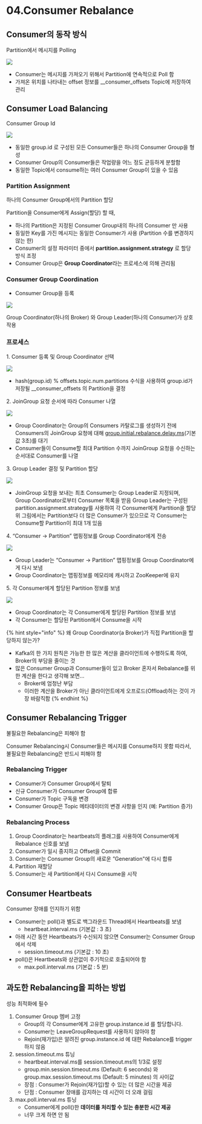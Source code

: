 # 04.Consumer Rebalance

## Consumer의 동작 방식

Partition에서 메시지를 Polling

![](<../../../../.gitbook/assets/image (26) (1) (1) (1).png>)

* Consumer는 메시지를 가져오기 위해서 Partition에 연속적으로 Poll 함
* 가져온 위치를 나타내는 offset 정보를 \_\_consumer\_offsets Topic에 저장하여 관리

## Consumer Load Balancing

Consumer Group Id

![](<../../../../.gitbook/assets/image (11) (1) (1).png>)

* 동일한 group.id 로 구성된 모든 Consumer들은 하나의 Consumer Group을 형성
* Consumer Group의 Consumer들은 작업량을 어느 정도 균등하게 분할함
* 동일한 Topic에서 consume하는 여러 Consumer Group이 있을 수 있음

### Partition Assignment

하나의 Consumer Group에서의 Partition 할당

Partition을 Consumer에게 Assign(할당) 할 때,

* 하나의 Partition은 지정된 Consumer Group내의 하나의 Consumer 만 사용
* 동일한 Key를 가진 메시지는 동일한 Consumer가 사용 (Partition 수를 변경하지 않는 한)
* Consumer의 설정 파라미터 중에서 **partition.assignment.strategy** 로 할당 방식 조정
* Consumer Group은 **Group Coordinator**라는 프로세스에 의해 관리됨

### Consumer Group Coordination

* Consumer Group을 등록

![](<../../../../.gitbook/assets/image (9) (1).png>)

Group Coordinator(하나의 Broker) 와 Group Leader(하나의 Consumer)가 상호작용

### 프로세스

1\. Consumer 등록 및 Group Coordinator 선택

![](<../../../../.gitbook/assets/image (28) (1) (1).png>)

* hash(group.id) % offsets.topic.num.partitions 수식을 사용하여 group.id가 저장될 \_\_consumer\_offsets 의 Partition을 결정

2\. JoinGroup 요청 순서에 따라 Consumer 나열

![](<../../../../.gitbook/assets/image (29) (1) (1) (1).png>)

* Group Coordinator는 Group의 Consumers 카탈로그를 생성하기 전에 Consumers의 JoinGroup 요청에 대해 [group.initial.rebalance.delay.ms](http://group.initial.rebalance.delay.ms)(기본값 3초)를 대기
* Consumer들이 Consume할 최대 Partition 수까지 JoinGroup 요청을 수신하는 순서대로 Consumer를 나열

3\. Group Leader 결정 및 Partition 할당

![](<../../../../.gitbook/assets/image (36) (1).png>)

* JoinGroup 요청을 보내는 최초 Consumer는 Group Leader로 지정되며, Group Coordinator로부터 Consumer 목록을 받음 Group Leader는 구성된 partition.assignment.strategy를 사용하여 각 Consumer에게 Partition을 할당 위 그림에서는 Partition보다 더 많은 Consumer가 있으므로 각 Consumer는 Consume할 Partition이 최대 1개 있음

4\. “Consumer → Partition” 맵핑정보를 Group Coordinator에게 전송

![](<../../../../.gitbook/assets/image (20) (1) (1) (1) (1) (1).png>)

* Group Leader는 “Consumer → Partition” 맵핑정보를 Group Coordinator에게 다시 보냄
* Group Coordinator는 맵핑정보를 메모리에 캐시하고 ZooKeeper에 유지

5\. 각 Consumer에게 할당된 Partition 정보를 보냄

![](<../../../../.gitbook/assets/image (19) (1) (1).png>)

* Group Coordinator는 각 Consumer에게 할당된 Partition 정보를 보냄
* 각 Consumer는 할당된 Partition에서 Consume을 시작

{% hint style="info" %}
왜 Group Coordinator(a Broker)가 직접 Partition을 할당하지 않는가?

* Kafka의 한 가지 원칙은 가능한 한 많은 계산을 클라이언트에 수행하도록 하여, Broker의 부담을 줄이는 것
* 많은 Consumer Group과 Consumer들이 있고 Broker 혼자서 Rebalance를 위한 계산을 한다고 생각해 보면...
  * Broker에 엄청난 부담
  * 이러한 계산을 Broker가 아닌 클라이언트에게 오프로드(Offload)하는 것이 가장 바람직함
{% endhint %}

## Consumer Rebalancing Trigger

불필요한 Rebalancing은 피해야 함

Consumer Rebalancing시 Consumer들은 메시지를 Consume하지 못함 따라서, 불필요한 Rebalancing은 반드시 피해야 함

### Rebalancing Trigger

* Consumer가 Consumer Group에서 탈퇴
* 신규 Consumer가 Consumer Group에 합류
* Consumer가 Topic 구독을 변경
* Consumer Group은 Topic 메타데이터의 변경 사항을 인지 (예: Partition 증가)

### Rebalancing Process

1. Group Coordinator는 heartbeats의 플래그를 사용하여 Consumer에게 Rebalance 신호를 보냄
2. Consumer가 일시 중지하고 Offset을 Commit
3. Consumer는 Consumer Group의 새로운 ”Generation"에 다시 합류
4. Partition 재할당
5. Consumer는 새 Partition에서 다시 Consume을 시작

## Consumer Heartbeats

Consumer 장애를 인지하기 위함

* Consumer는 poll()과 별도로 백그라운드 Thread에서 Heartbeats를 보냄
  * heartbeat.interval.ms (기본값 : 3 초)
* 아래 시간 동안 Heartbeats가 수신되지 않으면 Consumer는 Consumer Group에서 삭제
  * session.timeout.ms (기본값 : 10 초)
* poll()은 Heartbeats와 상관없이 주기적으로 호출되어야 함
  * max.poll.interval.ms (기본값 : 5 분)

## 과도한 Rebalancing을 피하는 방법

성능 최적화에 필수

1. Consumer Group 멤버 고정
   * Group의 각 Consumer에게 고유한 group.instance.id 를 할당합니다.
   * Consumer는 LeaveGroupRequest를 사용하지 않아야 함
   * Rejoin(재가입)은 알려진 group.instance.id 에 대한 Rebalance를 trigger하지 않음
2. session.timeout.ms 튜닝
   * heartbeat.interval.ms를 session.timeout.ms의 1/3로 설정
   * group.min.session.timeout.ms (Default: 6 seconds) 와 group.max.session.timeout.ms (Default: 5 minutes) 의 사이값
   * 장점 : Consumer가 Rejoin(재가입)할 수 있는 더 많은 시간을 제공
   * 단점 : Consumer 장애를 감지하는 데 시간이 더 오래 걸림
3. max.poll.interval.ms 튜닝
   * Consumer에게 poll()한 **데이터를 처리할 수 있는 충분한 시간 제공**
   * 너무 크게 하면 안 됨
